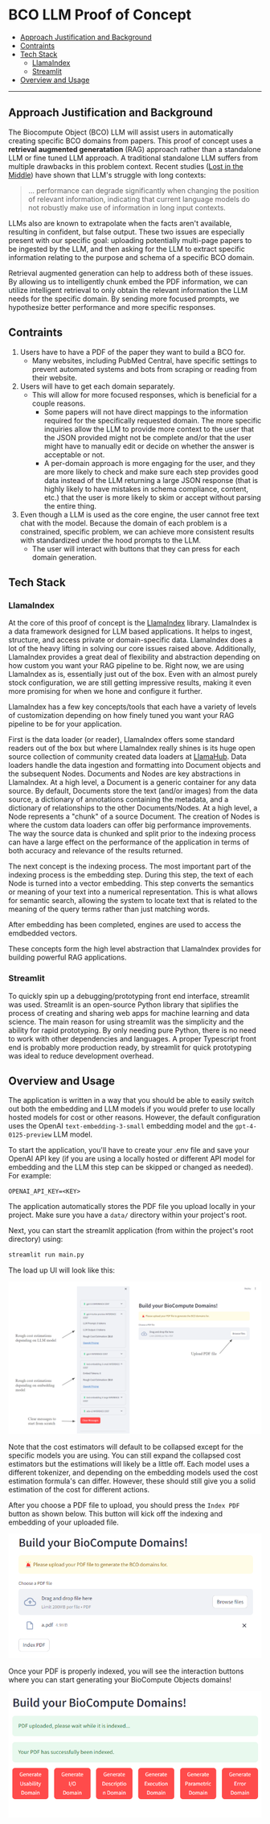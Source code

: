 # BCO LLM Proof of Concept

- [Approach Justification and Background](#approach-justification-and-background)
- [Contraints](#contraints)
- [Tech Stack](#tech-stack)
    - [LlamaIndex](#llamaindex)
    - [Streamlit](#streamlit)
- [Overview and Usage](#overview-and-usage)

---

## Approach Justification and Background 

The Biocompute Object (BCO) LLM will assist users in automatically creating specific BCO domains from papers. This proof of concept uses a **retrieval augmented generatation** (RAG) approach rather than a standalone LLM or fine tuned LLM approach. A traditional standalone LLM suffers from multiple drawbacks in this problem context. Recent studies ([Lost in the Middle](https://cs.stanford.edu/~nfliu/papers/lost-in-the-middle.arxiv2023.pdf)) have shown that LLM's struggle with long contexts:

> ... performance can degrade significantly when
> changing the position of relevant information, indicating that current language models
> do not robustly make use of information in long input contexts. 

LLMs also are known to extrapolate when the facts aren't available, resulting in confident, but false output. These two issues are especially present with our specific goal: uploading potentially multi-page papers to be ingested by the LLM, and then asking for the LLM to extract specific information relating to the purpose and schema of a specific BCO domain. 

Retrieval augmented generation can help to address both of these issues. By allowing us to intelligently chunk embed the PDF information, we can utilize intelligent retrieval to only obtain the relevant information the LLM needs for the specific domain. By sending more focused prompts, we hypothesize better performance and more specific responses.  

## Contraints

1. Users have to have a PDF of the paper they want to build a BCO for. 
    - Many websites, including PubMed Central, have specific settings to prevent automated systems and bots from scraping or reading from their website. 
2. Users will have to get each domain separately. 
    - This will allow for more focused responses, which is beneficial for a couple reasons. 
        - Some papers will not have direct mappings to the information required for the specifically requested domain. The more specific inquiries allow the LLM to provide more context to the user that the JSON provided might not be complete and/or that the user might have to manually edit or decide on whether the answer is acceptable or not. 
        - A per-domain approach is more engaging for the user, and they are more likely to check and make sure each step provides good data instead of the LLM returning a large JSON response (that is highly likely to have mistakes in schema compliance, content, etc.) that the user is more likely to skim or accept without parsing the entire thing. 
3. Even though a LLM is used as the core engine, the user cannot free text chat with the model. Because the domain of each problem is a constrained, specific problem, we can achieve more consistent results with standardized under the hood prompts to the LLM.
    - The user will interact with buttons that they can press for each domain generation. 

## Tech Stack 

### LlamaIndex

At the core of this proof of concept is the [LlamaIndex](https://github.com/run-llama/llama_index) library. LlamaIndex is a data framework designed for LLM based applications. It helps to ingest, structure, and access private or domain-specific data. LlamaIndex does a lot of the heavy lifting in solving our core issues raised above. Additionally, LlamaIndex provides a great deal of flexibility and abstraction depending on how custom you want your RAG pipeline to be. Right now, we are using LlamaIndex as is, essentially just out of the box. Even with an almost purely stock configuration, we are still getting impressive results, making it even more promising for when we hone and configure it further. 

LlamaIndex has a few key concepts/tools that each have a variety of levels of customization depending on how finely tuned you want your RAG pipeline to be for your application.  

First is the data loader (or reader), LlamaIndex offers some standard readers out of the box but where LlamaIndex really shines is its huge open source collection of community created data loaders at [LlamaHub](https://llamahub.ai/?tab=readers). Data loaders handle the data ingestion and formatting into Document objects and the subsequent Nodes. Documents and Nodes are key abstractions in LlamaIndex. At a high level, a Document is a generic container for any data source. By default, Documents store the text (and/or images) from the data source, a dictionary of annotations containing the metadata, and a dictionary of relationships to the other Documents/Nodes. At a high level, a Node represents a "chunk" of a source Document. The creation of Nodes is where the custom data loaders can offer big performance improvements. The way the source data is chunked and split prior to the indexing process can have a large effect on the performance of the application in terms of both accuracy and relevance of the results returned. 

The next concept is the indexing process. The most important part of the indexing process is the embedding step. During this step, the text of each Node is turned into a vector embedding. This step converts the semantics or meaning of your text into a numerical representation. This is what allows for semantic search, allowing the system to locate text that is related to the meaning of the query terms rather than just matching words.

After embedding has been completed, engines are used to access the emdbedded vectors.

These concepts form the high level abstraction that LlamaIndex provides for building powerful RAG applications.

### Streamlit

To quickly spin up a debugging/prototyping front end interface, streamlit was used. Streamlit is an open-source Python library that siplifies the process of creating and sharing web apps for machine learning and data science. The main reason for using streamlit was the simplicity and the ability for rapid prototyping. By only needing pure Python, there is no need to work with other dependencies and languages. A proper Typescript front end is probably more production ready, by streamlit for quick prototyping was ideal to reduce development overhead. 

## Overview and Usage 

The application is written in a way that you should be able to easily switch out both the embedding and LLM models if you would prefer to use locally hosted models for cost or other reasons. However, the default configuration uses the OpenAI `text-embedding-3-small` embedding model and the `gpt-4-0125-preview` LLM model.

To start the application, you'll have to create your .env file and save your OpenAI API key (if you are using a locally hosted or different API model for embedding and the LLM this step can be skipped or changed as needed). For example: 

```.env
OPENAI_API_KEY=<KEY>
```

The application automatically stores the PDF file you upload locally in your project. Make sure you have a `data/` directory within your project's root. 

Next, you can start the streamlit application (from within the project's root directory) using: 

```bash
streamlit run main.py
```

The load up UI will look like this: 

![Boot up UI](./imgs/ui_overview.png)

Note that the cost estimators will default to be collapsed except for the specific models you are using. You can still expand the collapsed cost estimators but the estimations will likely be a little off. Each model uses a different tokenizer, and depending on the embedding models used the cost estimation formula's can differ. However, these should still give you a solid estimation of the cost for different actions. 

After you choose a PDF file to upload, you should press the `Index PDF` button as shown below. This button will kick off the indexing and embedding of your uploaded file. 

![PDF Upload Step](./imgs/upload_step.png)

Once your PDF is properly indexed, you will see the interaction buttons where you can start generating your BioCompute Objects domains! 

![Domain Generation Step](./imgs/domain_step.png)
